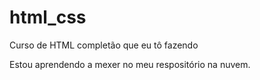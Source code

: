 # html_css
 Curso de HTML completão que eu tô fazendo

Estou aprendendo a mexer no meu respositório na nuvem.
